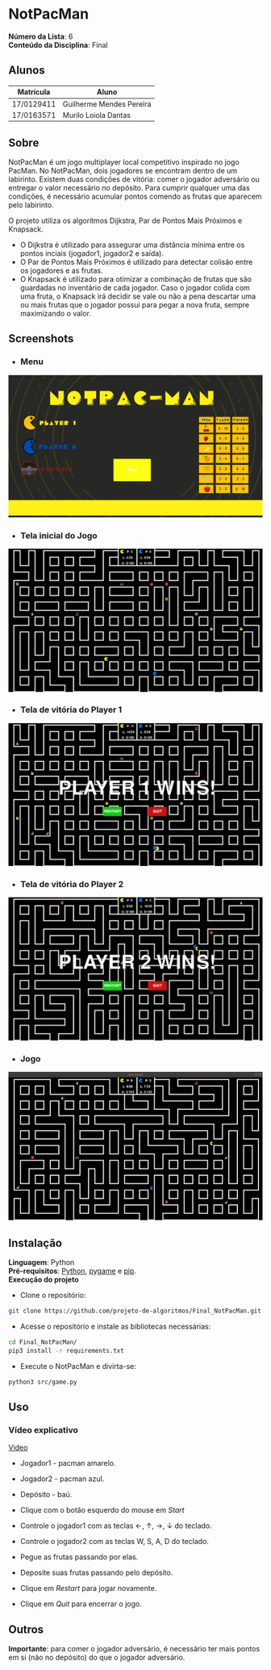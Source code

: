 # NotPacMan

**Número da Lista**: 6<br>
**Conteúdo da Disciplina**: Final<br>

## Alunos
|Matrícula | Aluno |
| -- | -- |
| 17/0129411  |  Guilherme Mendes Pereira |
| 17/0163571  |  Murilo Loiola Dantas |

## Sobre 
NotPacMan é um jogo multiplayer local competitivo inspirado no jogo PacMan. No NotPacMan, dois jogadores se encontram dentro de um labirinto. Existem duas condições de vitória: comer o jogador adversário ou entregar o valor necessário no depósito. Para cumprir qualquer uma das condições, é necessário acumular pontos comendo as frutas que aparecem pelo labirinto.

O projeto utiliza os algoritmos Dijkstra, Par de Pontos Mais Próximos e Knapsack. 
* O Dijkstra é utilizado para assegurar uma distância mínima entre os pontos inciais (jogador1, jogador2 e saída).
* O Par de Pontos Mais Próximos é utilizado para detectar colisão entre os jogadores e as frutas.
* O Knapsack é utilizado para otimizar a combinação de frutas que são guardadas no inventário de cada jogador. Caso o jogador colida com uma fruta, o Knapsack irá decidir se vale ou não a pena descartar uma ou mais frutas que o jogador possui para pegar a nova fruta, sempre maximizando o valor.

## Screenshots

* ### Menu

![print_menu](images/screenshots/image1.png)

* ### Tela inicial do Jogo

![print_game](images/screenshots/image2.png)

* ### Tela de vitória do Player 1

![print_win](images/screenshots/image3.png)

* ### Tela de vitória do Player 2

![print_win](images/screenshots/image4.png)

* ### Jogo

![print_win](images/screenshots/gif.gif)

## Instalação 
**Linguagem**: Python<br>
**Pré-requisitos**: [Python](https://www.python.org/downloads/), [pygame](https://www.pygame.org/wiki/GettingStarted) e [pip](https://packaging.python.org/tutorials/installing-packages/).<br>
**Execução do projeto** <br>

* Clone o repositório:
```bash
git clone https://github.com/projeto-de-algoritmos/Final_NotPacMan.git
```
* Acesse o repositório e instale as bibliotecas necessárias:
```bash
cd Final_NotPacMan/
pip3 install -r requirements.txt
```
* Execute o NotPacMan e divirta-se:
```bash
python3 src/game.py
```

## Uso 

### Vídeo explicativo
[Video](https://github.com/projeto-de-algoritmos/Final_NotPacMan/blob/master/video_explicativo.mp4)

* Jogador1 - pacman amarelo.
* Jogador2 - pacman azul.
* Depósito - baú.

* Clique com o botão esquerdo do mouse em *Start*
* Controle o jogador1 com as teclas ←, ↑, →,  ↓ do teclado.
* Controle o jogador2 com as teclas W, S, A, D do teclado.
* Pegue as frutas passando por elas.
* Deposite suas frutas passando pelo depósito.
* Clique em *Restart* para jogar novamente.
* Clique em *Quit* para encerrar o jogo.

## Outros 
**Importante**: para comer o jogador adversário, é necessário ter mais pontos em si (não no depósito) do que o jogador adversário.

